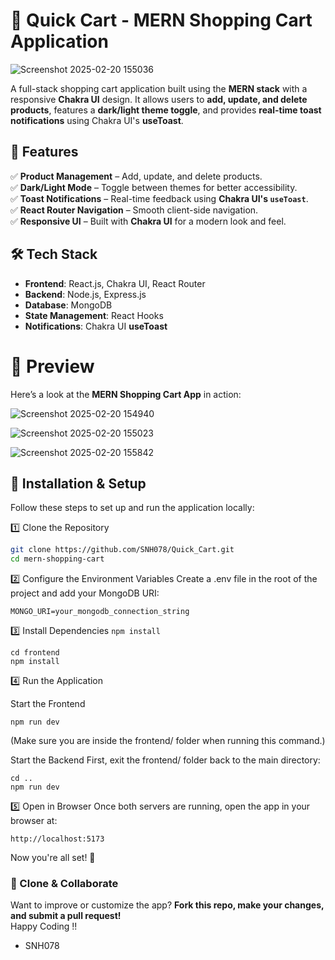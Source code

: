 # 🛒 Quick Cart - MERN Shopping Cart Application
![Screenshot 2025-02-20 155036](https://github.com/user-attachments/assets/a95e5735-1d40-494c-bbe2-851bd16df0e0)

A full-stack shopping cart application built using the **MERN stack** with a responsive **Chakra UI** design. It allows users to **add, update, and delete products**, features a **dark/light theme toggle**, and provides **real-time toast notifications** using Chakra UI's **useToast**.

## 🚀 Features

✅ **Product Management** – Add, update, and delete products.  
✅ **Dark/Light Mode** – Toggle between themes for better accessibility.  
✅ **Toast Notifications** – Real-time feedback using **Chakra UI's `useToast`**.  
✅ **React Router Navigation** – Smooth client-side navigation.  
✅ **Responsive UI** – Built with **Chakra UI** for a modern look and feel.  

## 🛠️ Tech Stack

- **Frontend**: React.js, Chakra UI, React Router  
- **Backend**: Node.js, Express.js  
- **Database**: MongoDB  
- **State Management**: React Hooks  
- **Notifications**: Chakra UI **useToast**  


# 🎨 Preview
Here’s a look at the **MERN Shopping Cart App** in action:  


![Screenshot 2025-02-20 154940](https://github.com/user-attachments/assets/582f1de2-5129-434c-8a66-d41ab8f912d6)

![Screenshot 2025-02-20 155023](https://github.com/user-attachments/assets/90933866-9c5b-43e7-8e7e-3d4ae4bd651c)

![Screenshot 2025-02-20 155842](https://github.com/user-attachments/assets/a306a887-e496-4b01-a387-50d1f61733e0)

## 📌 Installation & Setup  

Follow these steps to set up and run the application locally:  

1️⃣ Clone the Repository  
```sh
git clone https://github.com/SNH078/Quick_Cart.git
cd mern-shopping-cart
```

2️⃣ Configure the Environment Variables
Create a .env file in the root of the project and add your MongoDB URI:
```
MONGO_URI=your_mongodb_connection_string
```
3️⃣ Install Dependencies
```npm install```

```
cd frontend
npm install
```


4️⃣ Run the Application

Start the Frontend
```
npm run dev
```
(Make sure you are inside the frontend/ folder when running this command.)

Start the Backend
First, exit the frontend/ folder back to the main directory:
```
cd ..
npm run dev
```

5️⃣ Open in Browser
Once both servers are running, open the app in your browser at:
```
http://localhost:5173
```

Now you're all set! 🎉

### 🚀 Clone & Collaborate  

Want to improve or customize the app? **Fork this repo, make your changes, and submit a pull request!**  
Happy Coding !! 
- SNH078
